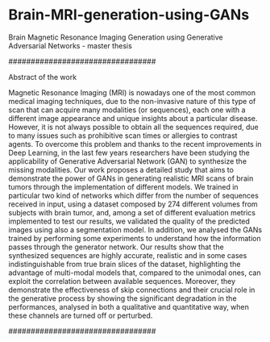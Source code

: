# Brain-MRI-generation-using-GANs
Brain Magnetic Resonance Imaging Generation using Generative Adversarial Networks - master thesis

#################################

Abstract of the work

Magnetic Resonance Imaging (MRI) is nowadays one of the most common medical imaging techniques, due to the non-invasive nature of this type of scan that can acquire many modalities (or sequences), each one with a different image appearance and unique insights about a particular disease. However, it is not always possible to obtain all the sequences required, due to many issues such as prohibitive scan times or allergies to contrast agents. To overcome this problem and thanks to the recent improvements in Deep Learning, in the last few years researchers have been studying the applicability of Generative Adversarial Network (GAN) to synthesize the missing modalities. Our work proposes a detailed study that aims to demonstrate the power of GANs in generating realistic MRI scans of brain tumors through the implementation of different models. We trained in particular two kind of networks which differ from the number of sequences received in input, using a dataset composed by 274 different volumes from subjects with brain tumor, and, among a set of different evaluation metrics implemented to test our results, we validated the quality of the predicted images using also a segmentation model. In addition, we analysed the GANs trained by performing some experiments to understand how the information passes through the generator network. Our results show that the synthesized sequences are highly accurate, realistic and in some cases indistinguishable from true brain slices of the dataset, highlighting the advantage of multi-modal models that, compared to the unimodal ones, can exploit the correlation between available sequences. Moreover, they demonstrate the effectiveness of skip connections and their crucial role in the generative process by showing the significant degradation in the performances, analysed in both a qualitative and quantitative way, when these channels are turned off or perturbed.


#################################
